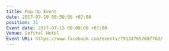 ```yaml
---
title: Pop Up Event
date: 2017-07-10 08:50:00 +07:00
position: 31
Event date: 2017-07-15 00:00:00 +07:00
Venue: Sofitel Hotel
Event URL: https://www.facebook.com/events/791347857687763/
---
```


